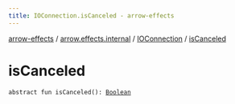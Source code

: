 ```yaml
---
title: IOConnection.isCanceled - arrow-effects
---
```


[arrow-effects](../../index.html) / [arrow.effects.internal](../index.html) / [IOConnection](index.html) / [isCanceled](./is-canceled.html)

# isCanceled

`abstract fun isCanceled(): `[`Boolean`](https://kotlinlang.org/api/latest/jvm/stdlib/kotlin/-boolean/index.html)